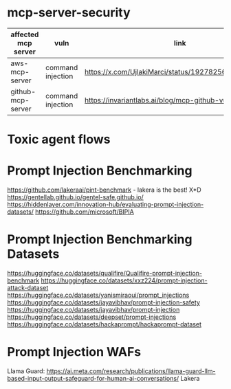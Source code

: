 # mcp-server-security
| affected mcp server | vuln | link |
| ------------------- | ---- | ---- |
| aws-mcp-server | command injection | https://x.com/UjlakiMarci/status/1927825607137640950 |
| github-mcp-server | command injection | https://invariantlabs.ai/blog/mcp-github-vulnerability |


# Toxic agent flows


# Prompt Injection Benchmarking
https://github.com/lakeraai/pint-benchmark - lakera is the best! X*D
https://gentellab.github.io/gentel-safe.github.io/
https://hiddenlayer.com/innovation-hub/evaluating-prompt-injection-datasets/
https://github.com/microsoft/BIPIA

# Prompt Injection Benchmarking Datasets
https://huggingface.co/datasets/qualifire/Qualifire-prompt-injection-benchmark
https://huggingface.co/datasets/xxz224/prompt-injection-attack-dataset
https://huggingface.co/datasets/yanismiraoui/prompt_injections
https://huggingface.co/datasets/jayavibhav/prompt-injection-safety
https://huggingface.co/datasets/jayavibhav/prompt-injection
https://huggingface.co/datasets/deepset/prompt-injections
https://huggingface.co/datasets/hackaprompt/hackaprompt-dataset

# Prompt Injection WAFs
Llama Guard: https://ai.meta.com/research/publications/llama-guard-llm-based-input-output-safeguard-for-human-ai-conversations/
Lakera
